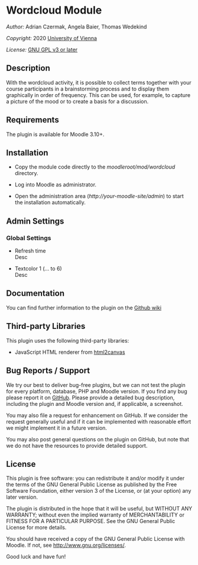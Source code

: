 Wordcloud Module
==========================

*Author:* Adrian Czermak, Angela Baier, Thomas Wedekind

*Copyright:* 2020 [University of Vienna](https://www.univie.ac.at/)

*License:* [GNU GPL v3 or later](http://www.gnu.org/copyleft/gpl.html)


Description
-----------
With the wordcloud activity, it is possible to collect terms together with your course participants in a brainstorming process and to display them graphically in order of frequency. This can be used, for example, to capture a picture of the mood or to create a basis for a discussion.


Requirements
------------
The plugin is available for Moodle 3.10+.


Installation
------------

* Copy the module code directly to the *moodleroot/mod/wordcloud* directory.

* Log into Moodle as administrator.

* Open the administration area (*http://your-moodle-site/admin*) to start the installation
  automatically.


Admin Settings
--------------
### Global Settings
* Refresh time  
  Desc

* Textcolor 1 (... to 6)  
  Desc


Documentation
-------------
You can find further information to the plugin on the [Github wiki](https://github.com/elearning-univie/moodle-mod_wordcloud/wiki/)


Third-party Libraries
---------------------
This plugin uses the following third-party libraries:
* JavaScript HTML renderer from [html2canvas](https://github.com/niklasvh/html2canvas)


Bug Reports / Support
---------------------

We try our best to deliver bug-free plugins, but we can not test the plugin for every platform,
database, PHP and Moodle version. If you find any bug please report it on
[GitHub](https://github.com/elearning-univie/moodle-mod_wordcloud/issues/). Please
provide a detailed bug description, including the plugin and Moodle version and, if applicable, a
screenshot.

You may also file a request for enhancement on GitHub. If we consider the request generally useful
and if it can be implemented with reasonable effort we might implement it in a future version.

You may also post general questions on the plugin on GitHub, but note that we do not have the
resources to provide detailed support.


License
-------

This plugin is free software: you can redistribute it and/or modify it under the terms of the GNU
General Public License as published by the Free Software Foundation, either version 3 of the
License, or (at your option) any later version.

The plugin is distributed in the hope that it will be useful, but WITHOUT ANY WARRANTY; without
even the implied warranty of MERCHANTABILITY or FITNESS FOR A PARTICULAR PURPOSE. See the GNU
General Public License for more details.

You should have received a copy of the GNU General Public License with Moodle. If not, see
<http://www.gnu.org/licenses/>.


Good luck and have fun!

